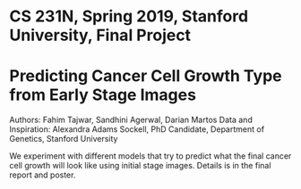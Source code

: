 # CS 231N, Spring 2019, Stanford University, Final Project
# Predicting Cancer Cell Growth Type from Early Stage Images
Authors: Fahim Tajwar, Sandhini Agerwal, Darian Martos
Data and Inspiration: Alexandra Adams Sockell, PhD Candidate, Department of Genetics, Stanford University

We experiment with different models that try to predict what the final cancer cell growth will look like using initial stage images.
Details is in the final report and poster.
